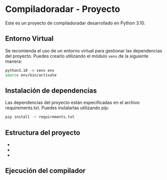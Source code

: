 # Compiladoradar - Proyecto

Este es un proyecto de compiladoradar desarrollado en Python 3.10.

## Entorno Virtual

Se recomienda el uso de un entorno virtual para gestionar las dependencias del proyecto. Puedes crearlo utilizando el módulo `venv` de la siguiente manera:

```bash
python3.10 -m venv env
source env/bin/activate
```




## Instalación de dependencias 
Las dependencias del proyecto están especificadas en el archivo requirements.txt. Puedes instalarlas utilizando pip:

```bash
pip install -r requirements.txt
```

## Estructura del proyecto
-
-
-
## Ejecución del compilador
